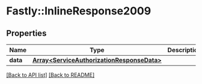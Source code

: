 # Fastly::InlineResponse2009

## Properties

| Name | Type | Description | Notes |
| ---- | ---- | ----------- | ----- |
| **data** | [**Array&lt;ServiceAuthorizationResponseData&gt;**](ServiceAuthorizationResponseData.md) |  | [optional] |

[[Back to API list]](../../README.md#endpoints) [[Back to README]](../../README.md)

